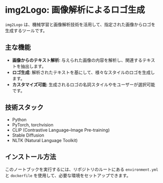 # img2Logo: 画像解析によるロゴ生成

`img2Logo` は、機械学習と画像解析技術を活用して、指定された画像からロゴを生成するツールです。

## 主な機能

- **画像からのテキスト解析**: 与えられた画像の内容を解析し、関連するテキストを抽出します。
- **ロゴ生成**: 解析されたテキストを基にして、様々なスタイルのロゴを生成します。
- **カスタマイズ可能**: 生成されるロゴの名詞スタイルやをユーザーが選択可能です。

## 技術スタック

- Python
- PyTorch, torchvision
- CLIP (Contrastive Language–Image Pre-training)
- Stable Diffusion
- NLTK (Natural Language Toolkit)

## インストール方法

このノートブックを実行するには、リポジトリのルートにある `environment.yml` と `dockerfile` を使用して、必要な環境をセットアップできます。

